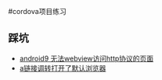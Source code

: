 #cordova项目练习


## 踩坑
*  [android9 无法webview访问http协议的页面](https://blog.csdn.net/weixin_42492548/article/details/88715492)
*  [a链接调转打开了默认浏览器](https://blog.csdn.net/tju_tsubasa/article/details/79713326)